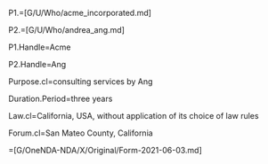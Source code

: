 
P1.=[G/U/Who/acme_incorporated.md]

P2.=[G/U/Who/andrea_ang.md]

P1.Handle=Acme

P2.Handle=Ang

Purpose.cl=consulting services by Ang

Duration.Period=three years

Law.cl=California, USA, without application of its choice of law rules

Forum.cl=San Mateo County, California

=[G/OneNDA-NDA/X/Original/Form-2021-06-03.md]